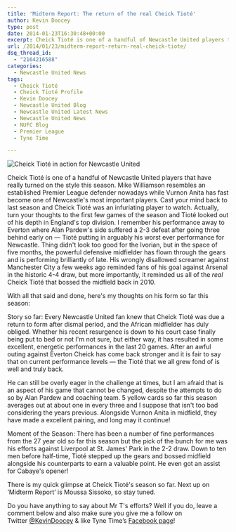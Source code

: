```yaml
---
title: 'Midterm Report: The return of the real Cheick Tioté'
author: Kevin Doocey
type: post
date: 2014-01-23T16:30:48+00:00
excerpt: Cheick Tioté is one of a handful of Newcastle United players that have really turned on the style this season. Mike Williamson resembles an established Premier League defender nowadays while..
url: /2014/01/23/midterm-report-return-real-cheick-tiote/
dsq_thread_id:
  - "2164216588"
categories:
  - Newcastle United News
tags:
  - Cheick Tioté
  - Cheick Tioté Profile
  - Kevin Doocey
  - Newcastle United Blog
  - Newcastle United Latest News
  - Newcastle United News
  - NUFC Blog
  - Premier League
  - Tyne Time

---
```

![Cheick Tioté in action for Newcastle United](http://www.tynetime.com/wp-content/uploads/2014/01/Cheick-Tiote-Newcastle-United-2014.jpg "Tioté - Performances of late have reminded NUFC fans of the Cheick we grew used to")

Cheick Tioté is one of a handful of Newcastle United players that have really turned on the style this season. Mike Williamson resembles an established Premier League defender nowadays while Vurnon Anita has fast become one of Newcastle's most important players. Cast your mind back to last season and Cheick Tioté was an infuriating player to watch. Actually, turn your thoughts to the first few games of the season and Tioté looked out of his depth in England's top division. I remember his performance away to Everton where Alan Pardew's side suffered a 2-3 defeat after going three behind early on — Tioté putting in arguably his worst ever performance for Newcastle. Thing didn't look too good for the Ivorian, but in the space of five months, the powerful defensive midfielder has flown through the gears and is performing brilliantly of late. His wrongly disallowed screamer  against Manchester City a few weeks ago reminded fans of his goal against Arsenal in the historic 4-4 draw, but more importantly, it reminded us all of the _real_ Cheick Tioté that bossed the midfield back in 2010.

With all that said and done, here's my thoughts on his form so far this season:

Story so far: Every Newcastle United fan knew that Cheick Tioté was due a return to form after dismal period, and the African midfielder has duly obliged. Whether his recent resurgence is down to his court case finally being put to bed or not I'm not sure, but either way, it has resulted in some excellent, energetic performances in the last 20 games. After an awful outing against Everton Cheick has come back stronger and it is fair to say that on current performance levels — the Tioté that we all grew fond of is well and truly back.

He can still be overly eager in the challenge at times, but I am afraid that is an aspect of his game that cannot be changed, despite the attempts to do so by Alan Pardew and coaching team. 5 yellow cards so far this season averages out at about one in every three and I suppose that isn't too bad considering the years previous. Alongside Vurnon Anita in midfield, they have made a excellent pairing, and long may it continue!

Moment of the Season: There has been a number of fine performances from the 27 year old so far this season but the pick of the bunch for me was his efforts against Liverpool at St. James' Park in the 2-2 draw. Down to ten men before half-time, Tioté stepped up the gears and bossed midfield alongside his counterparts to earn a valuable point. He even got an assist for Cabaye's opener!

There is my quick glimpse at Cheick Tioté's season so far. Next up on ‘Midterm Report’ is Moussa Sissoko, so stay tuned.

Do you have anything to say about Mr T's efforts? Well if you do, leave a comment below and also make sure you give me a follow on Twitter [@KevinDoocey](https://twitter.com/kevindoocey "Kevin Doocey Twitter") & like Tyne Time’s [Facebook page](http://www.facebook.com/tynetime "Tyne Time Facebook Page")!
